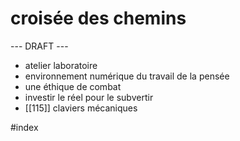 # croisée des chemins

--- DRAFT ---

- atelier laboratoire
- environnement numérique du travail de la pensée
- une éthique de combat
- investir le réel pour le subvertir
- [[115]] claviers mécaniques


#index
